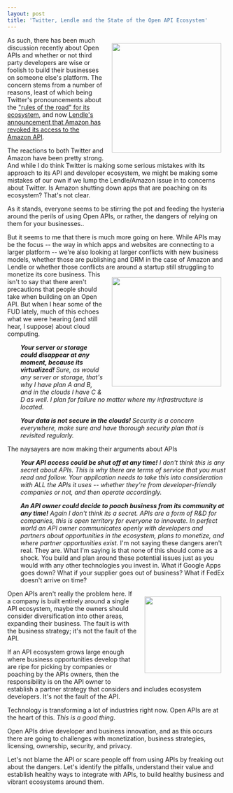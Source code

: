 ```yaml
---
layout: post
title: 'Twitter, Lendle and the State of the Open API Ecosystem'
---
```

<img style="padding: 15px;" src="http://kinlane-productions.s3.amazonaws.com/Twitter-Logo.jpg" alt="" width="250" align="right" />As such, there has been much discussion recently about Open APIs and whether or not third party developers are wise or foolish to build their businesses on someone else's platform.  The concern stems from a number of reasons, least of which being Twitter's pronouncements about the <a title="&quot;Rules of the Road&quot; for Its Ecosystem" href="http://dev.twitter.com/pages/api_terms">"rules of the road" for its ecosystem</a>, and now <a title="Lendles announcement that Amazon has revoked its access to the Amazon API" href="http://lendle.me/">Lendle's announcement that Amazon has revoked its access to the Amazon API</a>.<p></p>
The reactions to both Twitter and Amazon have been pretty strong.  And while I do think Twitter is making some serious mistakes with its approach to its API and developer ecosystem, we might be making some mistakes of our own if we lump the Lendle/Amazon issue in to concerns about Twitter.  Is Amazon shutting down apps that are poaching on its ecosystem?  That's not clear.<p></p>
As it stands, everyone seems to be stirring the pot and feeding the hysteria around the perils of using Open APIs, or rather, the dangers of relying on them for your businesses..<p></p>
But it seems to me that there is much more going on here.  While APIs may be the focus -- the way in which apps and websites are connecting to a larger platform -- we're also looking at larger conflicts with new business models, whether those are publishing and DRM in the case of Amazon and Lendle or whether those conflicts are around a startup still struggling to monetize its core business.
<img style="padding: 15px;" src="http://kinlane-productions.s3.amazonaws.com/AWS_LOGO_CMYK.jpg" alt="" width="250" align="right" />
This isn't to say that there aren't precautions that people should take when building on an Open API.  But when I hear some of the FUD lately, much of this echoes what we were hearing (and still hear, I suppose) about cloud computing.
<p style="padding-left: 30px;"><em><strong>Your server or storage could disappear at any moment, because its virtualized! </strong>Sure, as would any server or storage, that's why I have plan A and B, and in the clouds I have C &amp; D as well.  I plan for failure no matter where my infrastructure is located.</em>
<p style="padding-left: 30px;"><strong><em><strong>Your data is not secure in the clouds! </strong> </em></strong><em>Security is a concern everywhere, make sure and have thorough security plan that is revisited regularly.</em>
<strong> </strong><p></p>
The naysayers are now making their arguments about APIs
<p style="padding-left: 30px;"><em><strong>Your API access could be shut off at any time!</strong> I don't think this is any secret about APIs. This is why there are terms of service that you must read and follow.  Your application needs to take this into consideration with ALL the APIs it uses -- whether they're from developer-friendly companies or not, and then operate accordingly.</em>
<p style="padding-left: 30px;"><em><strong>An API owner could decide to poach business from its community at any time!</strong> Again I don't think its a secret.  APIs are a form of R&amp;D for companies, this is open territory for everyone to innovate.  In perfect world an API owner communicates openly with developers and partners about opportunities in the ecosystem,  plans to monetize, and where partner opportunities exist.</em>
I'm not saying these dangers aren't real.  They are.  What I'm saying is that none of this should come as a shock.  You build and plan around these potential issues just as you would with any other technologies you invest in.  What if Google Apps goes down?  What if your supplier goes out of business?  What if FedEx doesn't arrive on time?<p></p>
Open APIs aren't really the problem here.
<img style="padding: 15px;" src="http://kinlane-productions.s3.amazonaws.com/lendle-logo.png" alt="" width="175" align="right" />
If a company is built entirely around a single API ecosystem, maybe the owners should consider diversification into other areas, expanding their business.  The fault is with the business strategy; it's not the fault of the API.<p></p>
If an API ecosystem grows large enough where business opportunities develop that are ripe for picking by companies or poaching by the APIs owners, then the responsibility is on the API owner to establish a partner strategy that considers and includes ecosystem developers.  It's not the fault of the API.<p></p>
Technology is transforming a lot of industries right now.  Open APIs are at the heart of this.   <em>This is a good thing</em>.<p></p>
Open APIs drive developer and business innovation, and as this occurs there are going to challenges with monetization, business strategies, licensing, ownership, security, and privacy.<p></p>
Let's not blame the API or scare people off from using APIs by freaking out about the dangers.   Let's identify the pitfalls, understand their value and establish healthy ways to integrate with APIs, to build healthy business and vibrant ecosystems around them.
